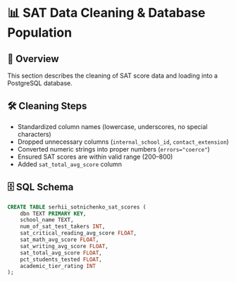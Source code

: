 # 📊 SAT Data Cleaning & Database Population

## 📌 Overview
This section describes the cleaning of SAT score data and loading into a PostgreSQL database.  

## 🛠 Cleaning Steps
- Standardized column names (lowercase, underscores, no special characters)  
- Dropped unnecessary columns (`internal_school_id`, `contact_extension`)  
- Converted numeric strings into proper numbers (`errors="coerce"`)  
- Ensured SAT scores are within valid range (200–800)  
- Added `sat_total_avg_score` column  

## 🗄 SQL Schema
```sql
CREATE TABLE serhii_sotnichenko_sat_scores (
    dbn TEXT PRIMARY KEY,
    school_name TEXT,
    num_of_sat_test_takers INT,
    sat_critical_reading_avg_score FLOAT,
    sat_math_avg_score FLOAT,
    sat_writing_avg_score FLOAT,
    sat_total_avg_score FLOAT,
    pct_students_tested FLOAT,
    academic_tier_rating INT
);
